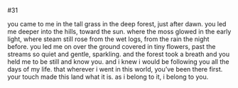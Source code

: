 #31

you came to me in the tall grass in the deep forest, just after dawn. you led me deeper into the hills, toward the sun. where the moss glowed in the early light, where steam still rose from the wet logs, from the rain the night before. you led me on over the ground covered in tiny flowers, past the streams so quiet and gentle, sparkling. and the forest took a breath and you held me to be still and know you. and i knew i would be following you all the days of my life. that wherever i went in this world, you’ve been there first. your touch made this land what it is. as i belong to it, i belong to you.